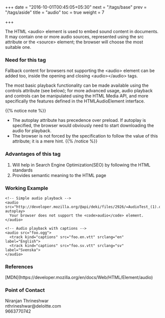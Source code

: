 +++
date = "2016-10-01T00:45:05+05:30"
next = "/tags/base"
prev = "/tags/aside"
title = "audio"
toc = true
weight = 7

+++

The HTML <span class='tag-span'>&lt;audio&gt;</span> element is used to embed sound content in documents. It may contain one or more audio sources, represented using the src attribute or the <span class='tag-span'>&lt;source&gt;</span> element; the browser will choose the most suitable one.

<h3>Need for this tag</h3>
Fallback content for browsers not supporting the <span class='tag-span'>&lt;audio&gt;</span> element can be added too, inside the opening and closing <span class='tag-span'>&lt;audio&gt;</span><span class='tag-span'>&lt;/audio&gt;</span> tags.

The most basic playback functionality can be made available using the controls attribute (see below); for more advanced usage, audio playback and controls can be manipulated using the HTML Media API, and more specifically the features defined in the HTMLAudioElement interface.

{{% notice note %}}
  * The autoplay attribute has precedence over preload. If autoplay is specified, the browser would obviously need to start downloading the audio for playback.
  * The browser is not forced by the specification to follow the value of this attribute; it is a mere hint.
{{% /notice %}}

<h3>Advantages of this tag</h3>
<ol>
  <li>Will help in Search Engine Optimization(SEO) by following the HTML standards</li>
  <li>Provides semantic meaning to the HTML page</li>
</ol>

<h3>Working Example</h3>

    <!-- Simple audio playback -->
    <audio src="http://developer.mozilla.org/@api/deki/files/2926/=AudioTest_(1).ogg" autoplay>
      Your browser does not support the <code>audio</code> element.
    </audio>

    <!-- Audio playback with captions -->
    <audio src="foo.ogg">
      <track kind="captions" src="foo.en.vtt" srclang="en" label="English">
      <track kind="captions" src="foo.sv.vtt" srclang="sv" label="Svenska">
    </audio>

<h3>References</h3>
[MDN](https://developer.mozilla.org/en/docs/Web/HTML/Element/audio)

<h3>Point of Contact</h3>
Niranjan Thrineshwar <br>
nthrineshwar@deloitte.com <br>
9663770742
